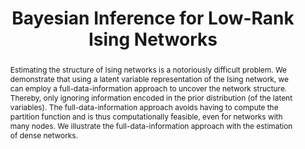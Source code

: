 ---
title : "Bayesian Inference for Low-Rank Ising Networks"
publication_types : ["2"]
publication : "Marsman, M., Maris, G., Bechger, T., & Glas, C. Bayesian inference for low-rank Ising networks.
Scientific Reports, 5 (1), 9050. https://doi.org/10.1038/srep09050"
abstract: "Estimating the structure of Ising networks is a notoriously difficult problem. We demonstrate that using a latent variable representation of the Ising network, we can employ a full-data-information approach to uncover the network structure. Thereby, only ignoring information encoded in the prior distribution (of the latent variables). The full-data-information approach avoids having to compute the partition function and is thus computationally feasible, even for networks with many nodes. We illustrate the full-data-information approach with the estimation of dense networks."
---